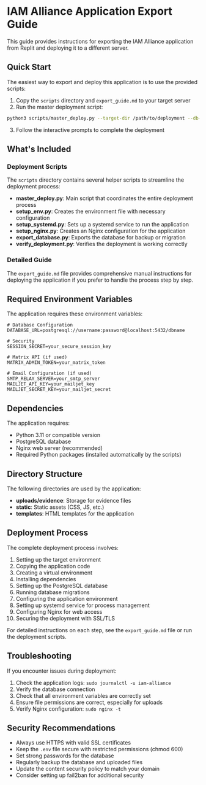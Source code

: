 # IAM Alliance Application Export Guide

This guide provides instructions for exporting the IAM Alliance application from Replit and deploying it to a different server.

## Quick Start

The easiest way to export and deploy this application is to use the provided scripts:

1. Copy the `scripts` directory and `export_guide.md` to your target server
2. Run the master deployment script:

```bash
python3 scripts/master_deploy.py --target-dir /path/to/deployment --db-name iam_alliance
```

3. Follow the interactive prompts to complete the deployment

## What's Included

### Deployment Scripts

The `scripts` directory contains several helper scripts to streamline the deployment process:

- **master_deploy.py**: Main script that coordinates the entire deployment process
- **setup_env.py**: Creates the environment file with necessary configuration
- **setup_systemd.py**: Sets up a systemd service to run the application
- **setup_nginx.py**: Creates an Nginx configuration for the application
- **export_database.py**: Exports the database for backup or migration
- **verify_deployment.py**: Verifies the deployment is working correctly

### Detailed Guide

The `export_guide.md` file provides comprehensive manual instructions for deploying the application if you prefer to handle the process step by step.

## Required Environment Variables

The application requires these environment variables:

```
# Database Configuration
DATABASE_URL=postgresql://username:password@localhost:5432/dbname

# Security
SESSION_SECRET=your_secure_session_key

# Matrix API (if used)
MATRIX_ADMIN_TOKEN=your_matrix_token

# Email Configuration (if used)
SMTP_RELAY_SERVER=your_smtp_server
MAILJET_API_KEY=your_mailjet_key
MAILJET_SECRET_KEY=your_mailjet_secret
```

## Dependencies

The application requires:

- Python 3.11 or compatible version
- PostgreSQL database
- Nginx web server (recommended)
- Required Python packages (installed automatically by the scripts)

## Directory Structure

The following directories are used by the application:

- **uploads/evidence**: Storage for evidence files
- **static**: Static assets (CSS, JS, etc.)
- **templates**: HTML templates for the application

## Deployment Process

The complete deployment process involves:

1. Setting up the target environment
2. Copying the application code
3. Creating a virtual environment
4. Installing dependencies
5. Setting up the PostgreSQL database
6. Running database migrations
7. Configuring the application environment
8. Setting up systemd service for process management
9. Configuring Nginx for web access
10. Securing the deployment with SSL/TLS

For detailed instructions on each step, see the `export_guide.md` file or run the deployment scripts.

## Troubleshooting

If you encounter issues during deployment:

1. Check the application logs: `sudo journalctl -u iam-alliance`
2. Verify the database connection
3. Check that all environment variables are correctly set
4. Ensure file permissions are correct, especially for uploads
5. Verify Nginx configuration: `sudo nginx -t`

## Security Recommendations

- Always use HTTPS with valid SSL certificates
- Keep the `.env` file secure with restricted permissions (chmod 600)
- Set strong passwords for the database
- Regularly backup the database and uploaded files
- Update the content security policy to match your domain
- Consider setting up fail2ban for additional security